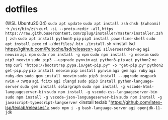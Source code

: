 # dotfiles
(WSL Ubuntu20.04)
`sudo apt update`
`sudo apt install zsh`
`chsh $(whoami)` -> `/usr/bin/zsh`
<Reboot>
`curl -sL --proto-redir -all,https https://raw.githubusercontent.com/zplug/installer/master/installer.zsh| zsh`
`sudo apt install python3-pip`
`pip3 install powerline-shell`
`sudo apt install peco`
`cd ~/dotfiles/.bin`
`./install.sh`
<install lsd https://github.com/Peltoche/lsd/releases>
`agi silversearcher-ag`
`agi neovim`
`agi npm`
`sudo npm install -g npm`
`sudo npm install -g neovim`
`sudo pip3 neovim`
`sudo pip3 --upgrade pynvim`
`agi python3-pip`
`agi python2`
`mc tmp`
`curl "https://bootstrap.pypa.io/get-pip.py" -o "get-pip.py"`
`python2 get-pip.py`
`pip install neovim`
`pip install pynvim`
`agi gem`
`agi ruby`
`agi ruby-dev`
`sudo gem install neovim`
`sudo pip3 install --upgrade msgpack`
`nvim` -> :wqa
`agi fcitx`
`agi clangd`
`sudo pip3 install python-language-server`
`sudo gem install solargraph`
`sudo npm install -g vscode-html-languageserver-bin`
`sudo npm install -g vscode-css-languageserver-bin`
`sudo npm install -g vscode-json-languageserver-bin`
`sudo npm install -g javascript-typescript-langserver`
<install texlab "https://github.com/latex-lsp/texlab/releases">
`sudo npm i -g bash-language-server`
`agi openjdk-11-jdk`
